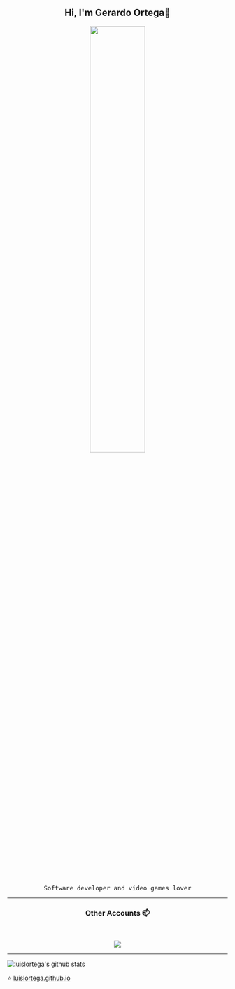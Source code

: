 <h2 align="center"> Hi, I'm Gerardo Ortega👋 <br/> </h2> 

<p align="center"><img width=50% src="https://wompampsupport.azureedge.net/fetchimage?siteId=7575&v=2&jpgQuality=100&width=700&url=https%3A%2F%2Fi.kym-cdn.com%2Fentries%2Ficons%2Ffacebook%2F000%2F021%2F807%2Fig9OoyenpxqdCQyABmOQBZDI0duHk2QZZmWg2Hxd4ro.jpg"></p>


<p align="center"> <samp> Software developer and video games lover
  
____



<h3 align="center"> Other Accounts 📫 </h3>
<br />
<p align="center">
<a href="https://www.linkedin.com/in/luis-gerardo-leon-ortega-5054a3171/"><img src="https://img.shields.io/badge/linkedin-%230077B5.svg?&style=for-the-badge&logo=linkedin&logoColor=white"/></a>

</p>


____


![luislortega's github stats](https://github-readme-stats.vercel.app/api?username=luislortega&show_icons=true)

<p align="center">

⭐️ [luislortega.github.io](https://luislortega.github.io/)

</p>


